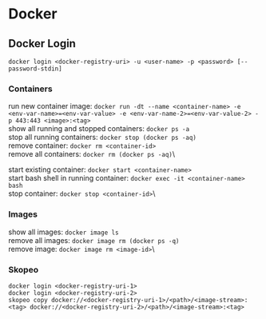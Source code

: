 # Docker

## Docker Login
```
docker login <docker-registry-uri> -u <user-name> -p <password> [--password-stdin]
```

### Containers

run new container image: `docker run -dt --name <container-name> -e <env-var-name>=<env-var-value> -e <env-var-name-2>=<env-var-value-2> -p 443:443 <image>:<tag>`\
show all running and stopped containers: `docker ps -a`\
stop all running containers: `docker stop (docker ps -aq)`\
remove container: `docker rm <container-id>`\
remove all containers: `docker rm (docker ps -aq)`\

start existing container: `docker start <container-name>`\
start bash shell in running container: `docker exec -it <container-name> bash`\
stop container: `docker stop <container-id>`\

### Images

show all images: `docker image ls`\
remove all images: `docker image rm (docker ps -q)`\
remove image: `docker image rm <image-id>`\

### Skopeo
```
docker login <docker-registry-uri-1>
docker login <docker-registry-uri-2>
skopeo copy docker://<docker-registry-uri-1>/<path>/<image-stream>:<tag> docker://<docker-registry-uri-2>/<path>/<image-stream>:<tag>
```
